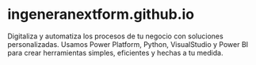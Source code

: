 # ingeneranextform.github.io
Digitaliza y automatiza los procesos de tu negocio con soluciones personalizadas. Usamos Power Platform, Python, VisualStudio y Power BI para crear herramientas simples, eficientes y hechas a tu medida.
